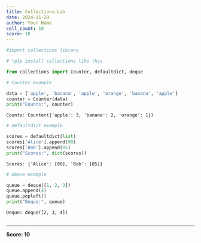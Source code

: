 ```yaml
---
title: Collections-Lib
date: 2024-11-29
author: Your Name
cell_count: 10
score: 10
---
```


```python
#import collections library
```


```python
# !pip install collections like this
```


```python
from collections import Counter, defaultdict, deque
```


```python
# Counter example
```


```python
data = ['apple', 'banana', 'apple', 'orange', 'banana', 'apple']
counter = Counter(data)
print("Counts:", counter)
```

    Counts: Counter({'apple': 3, 'banana': 2, 'orange': 1})



```python
# defaultdict example
```


```python
scores = defaultdict(list)
scores['Alice'].append(90)
scores['Bob'].append(85)
print("Scores:", dict(scores))
```

    Scores: {'Alice': [90], 'Bob': [85]}



```python
# deque example
```


```python
queue = deque([1, 2, 3])
queue.append(4)
queue.popleft()
print("Deque:", queue)
```

    Deque: deque([2, 3, 4])



```python

```


---
**Score: 10**
